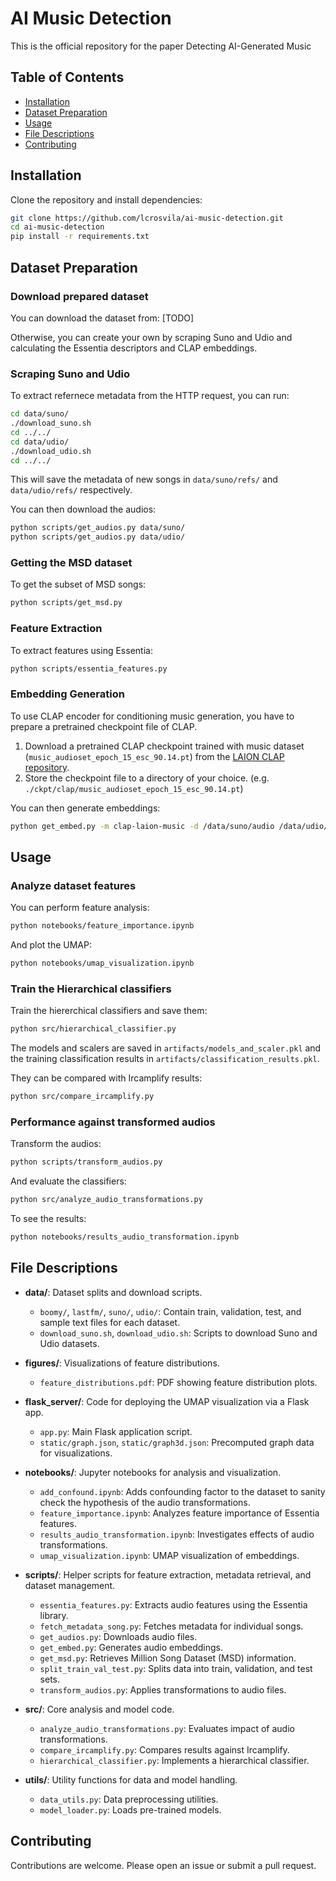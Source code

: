 # AI Music Detection
This is the official repository for the paper Detecting AI-Generated Music

## Table of Contents
- [Installation](#installation)
- [Dataset Preparation](#dataset-preparation)
- [Usage](#usage)
- [File Descriptions](#file-descriptions)
- [Contributing](#contributing)

## Installation

Clone the repository and install dependencies:

```bash
git clone https://github.com/lcrosvila/ai-music-detection.git
cd ai-music-detection
pip install -r requirements.txt
```

## Dataset Preparation

### Download prepared dataset

You can download the dataset from: [TODO]

Otherwise, you can create your own by scraping Suno and Udio and calculating the Essentia descriptors and CLAP embeddings.

### Scraping Suno and Udio

To extract refernece metadata from the HTTP request, you can run:

```bash
cd data/suno/
./download_suno.sh
cd ../../
cd data/udio/
./download_udio.sh
cd ../../
```

This will save the metadata of new songs in `data/suno/refs/` and `data/udio/refs/` respectively.

You can then download the audios:

```bash
python scripts/get_audios.py data/suno/
python scripts/get_audios.py data/udio/
```

### Getting the MSD dataset

To get the subset of MSD songs:

```bash
python scripts/get_msd.py
```

### Feature Extraction
To extract features using Essentia:

```bash
python scripts/essentia_features.py
```

### Embedding Generation
To use CLAP encoder for conditioning music generation, you have to prepare a pretrained checkpoint file of CLAP.

1. Download a pretrained CLAP checkpoint trained with music dataset (`music_audioset_epoch_15_esc_90.14.pt`)
from the [LAION CLAP repository](https://github.com/LAION-AI/CLAP?tab=readme-ov-file#pretrained-models).
2. Store the checkpoint file to a directory of your choice. (e.g. `./ckpt/clap/music_audioset_epoch_15_esc_90.14.pt`)

You can then generate embeddings:

```bash
python get_embed.py -m clap-laion-music -d /data/suno/audio /data/udio/audio -f /path/to/model_file.pt
```

## Usage

### Analyze dataset features

You can perform feature analysis:

```bash
python notebooks/feature_importance.ipynb
```

And plot the UMAP:

```bash
python notebooks/umap_visualization.ipynb
```

### Train the Hierarchical classifiers
Train the hiererchical classifiers and save them:

```bash
python src/hierarchical_classifier.py
```

The models and scalers are saved in `artifacts/models_and_scaler.pkl` and the training classification results in `artifacts/classification_results.pkl`.

They can be compared with Ircamplify results:

```bash
python src/compare_ircamplify.py
```

### Performance against transformed audios

Transform the audios:

```bash
python scripts/transform_audios.py
```

And evaluate the classifiers:

```bash
python src/analyze_audio_transformations.py
```

To see the results:

```bash
python notebooks/results_audio_transformation.ipynb
```

## File Descriptions

- **data/**: Dataset splits and download scripts.
    - `boomy/`, `lastfm/`, `suno/`, `udio/`: Contain train, validation, test, and sample text files for each dataset.
    - `download_suno.sh`, `download_udio.sh`: Scripts to download Suno and Udio datasets.

- **figures/**: Visualizations of feature distributions.
    - `feature_distributions.pdf`: PDF showing feature distribution plots.

- **flask_server/**: Code for deploying the UMAP visualization via a Flask app.
    - `app.py`: Main Flask application script.
    - `static/graph.json`, `static/graph3d.json`: Precomputed graph data for visualizations.

- **notebooks/**: Jupyter notebooks for analysis and visualization.
    - `add_confound.ipynb`: Adds confounding factor to the dataset to sanity check the hypothesis of the audio transformations.
    - `feature_importance.ipynb`: Analyzes feature importance of Essentia features.
    - `results_audio_transformation.ipynb`: Investigates effects of audio transformations.
    - `umap_visualization.ipynb`: UMAP visualization of embeddings.

- **scripts/**: Helper scripts for feature extraction, metadata retrieval, and dataset management.
    - `essentia_features.py`: Extracts audio features using the Essentia library.
    - `fetch_metadata_song.py`: Fetches metadata for individual songs.
    - `get_audios.py`: Downloads audio files.
    - `get_embed.py`: Generates audio embeddings.
    - `get_msd.py`: Retrieves Million Song Dataset (MSD) information.
    - `split_train_val_test.py`: Splits data into train, validation, and test sets.
    - `transform_audios.py`: Applies transformations to audio files.

- **src/**: Core analysis and model code.
    - `analyze_audio_transformations.py`: Evaluates impact of audio transformations.
    - `compare_ircamplify.py`: Compares results against Ircamplify.
    - `hierarchical_classifier.py`: Implements a hierarchical classifier.

- **utils/**: Utility functions for data and model handling.
    - `data_utils.py`: Data preprocessing utilities.
    - `model_loader.py`: Loads pre-trained models.

## Contributing

Contributions are welcome. Please open an issue or submit a pull request.
